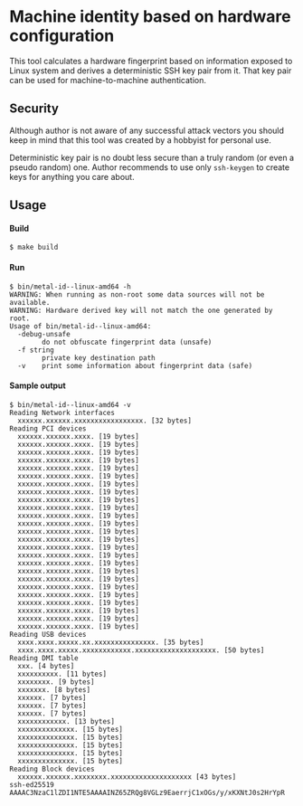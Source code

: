 # Machine identity based on hardware configuration

This tool calculates a hardware fingerprint based on information exposed to
Linux system and derives a deterministic SSH key pair from it. That key pair
can be used for machine-to-machine authentication.

## Security

Although author is not aware of any successful attack vectors you should keep
in mind that this tool was created by a hobbyist for personal use.

Deterministic key pair is no doubt less secure than a truly random (or even a
pseudo random) one. Author recommends to use only `ssh-keygen` to create keys
for anything you care about.

## Usage

#### Build

    $ make build

#### Run

	$ bin/metal-id--linux-amd64 -h
	WARNING: When running as non-root some data sources will not be available.
	WARNING: Hardware derived key will not match the one generated by root.
	Usage of bin/metal-id--linux-amd64:
	  -debug-unsafe
			do not obfuscate fingerprint data (unsafe)
	  -f string
			private key destination path
	  -v    print some information about fingerprint data (safe)

#### Sample output

	$ bin/metal-id--linux-amd64 -v
	Reading Network interfaces
	  xxxxxx.xxxxxx.xxxxxxxxxxxxxxxxx. [32 bytes]
	Reading PCI devices
	  xxxxxx.xxxxxx.xxxx. [19 bytes]
	  xxxxxx.xxxxxx.xxxx. [19 bytes]
	  xxxxxx.xxxxxx.xxxx. [19 bytes]
	  xxxxxx.xxxxxx.xxxx. [19 bytes]
	  xxxxxx.xxxxxx.xxxx. [19 bytes]
	  xxxxxx.xxxxxx.xxxx. [19 bytes]
	  xxxxxx.xxxxxx.xxxx. [19 bytes]
	  xxxxxx.xxxxxx.xxxx. [19 bytes]
	  xxxxxx.xxxxxx.xxxx. [19 bytes]
	  xxxxxx.xxxxxx.xxxx. [19 bytes]
	  xxxxxx.xxxxxx.xxxx. [19 bytes]
	  xxxxxx.xxxxxx.xxxx. [19 bytes]
	  xxxxxx.xxxxxx.xxxx. [19 bytes]
	  xxxxxx.xxxxxx.xxxx. [19 bytes]
	  xxxxxx.xxxxxx.xxxx. [19 bytes]
	  xxxxxx.xxxxxx.xxxx. [19 bytes]
	  xxxxxx.xxxxxx.xxxx. [19 bytes]
	  xxxxxx.xxxxxx.xxxx. [19 bytes]
	  xxxxxx.xxxxxx.xxxx. [19 bytes]
	  xxxxxx.xxxxxx.xxxx. [19 bytes]
	  xxxxxx.xxxxxx.xxxx. [19 bytes]
	  xxxxxx.xxxxxx.xxxx. [19 bytes]
	  xxxxxx.xxxxxx.xxxx. [19 bytes]
	  xxxxxx.xxxxxx.xxxx. [19 bytes]
	  xxxxxx.xxxxxx.xxxx. [19 bytes]
	Reading USB devices
	  xxxx.xxxx.xxxxx.xx.xxxxxxxxxxxxxxx. [35 bytes]
	  xxxx.xxxx.xxxxx.xxxxxxxxxxxx.xxxxxxxxxxxxxxxxxxxx. [50 bytes]
	Reading DMI table
	  xxx. [4 bytes]
	  xxxxxxxxxx. [11 bytes]
	  xxxxxxxx. [9 bytes]
	  xxxxxxx. [8 bytes]
	  xxxxxx. [7 bytes]
	  xxxxxx. [7 bytes]
	  xxxxxx. [7 bytes]
	  xxxxxxxxxxxx. [13 bytes]
	  xxxxxxxxxxxxxx. [15 bytes]
	  xxxxxxxxxxxxxx. [15 bytes]
	  xxxxxxxxxxxxxx. [15 bytes]
	  xxxxxxxxxxxxxx. [15 bytes]
	  xxxxxxxxxxxxxx. [15 bytes]
	Reading Block devices
	  xxxxxx.xxxxxx.xxxxxxxx.xxxxxxxxxxxxxxxxxxxx [43 bytes]
	ssh-ed25519 AAAAC3NzaC1lZDI1NTE5AAAAINZ65ZRQg8VGLz9EaerrjC1xOGs/y/xKXNtJ0s2HrYpR
